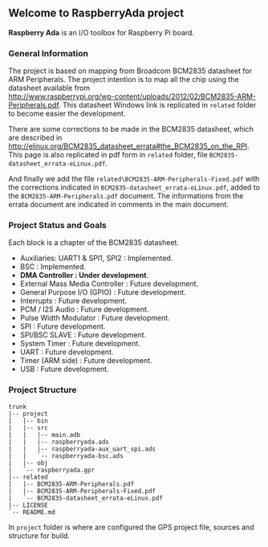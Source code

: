 ## Welcome to RaspberryAda project ##

**Raspberry Ada** is an I/O toolbox for Raspberry Pi board. 

### General Information ###

The project is based on mapping from Broadcom BCM2835 datasheet for ARM Peripherals. The project intention is to map all the chip using the datasheet available from  
<http://www.raspberrypi.org/wp-content/uploads/2012/02/BCM2835-ARM-Peripherals.pdf>. This datasheet Windows link is replicated in `related` folder to become easier the development.

There are some corrections to be made in the BCM2835 datasheet, which are described in <http://elinux.org/BCM2835_datasheet_errata#the_BCM2835_on_the_RPI>. This page is also replicated in pdf form in `related` folder, file `BCM2835-datasheet_errata-eLinux.pdf`.

And finally we add the file `related\BCM2835-ARM-Peripherals-Fixed.pdf` with the corrections indicated in `BCM2835-datasheet_errata-eLinux.pdf`, added to the `BCM2835-ARM-Peripherals.pdf` document. The informations from the errata document are indicated in comments in the main document.

### Project Status and Goals ###

Each block is a chapter of the BCM2835 datasheet. 

- Auxiliaries: UART1 & SPI1, SPI2 : Implemented.
- BSC : Implemented.
- **DMA Controller : Under development**.
- External Mass Media Controller : Future development.
- General Purpose I/O (GPIO) : Future development.
- Interrupts : Future development.
- PCM / I2S Audio : Future development.
- Pulse Width Modulator : Future development.
- SPI : Future development.
- SPI/BSC SLAVE : Future development.
- System Timer : Future development.
- UART : Future development.
- Timer (ARM side) : Future development.
- USB : Future development.


### Project Structure ##

	trunk
	|-- project
	|   |-- bin
	|   |-- src
	|   |   |-- main.adb
	|   |   |-- raspberryada.ads
	|   |   |-- raspberryada-aux_uart_spi.ads
	|   |   `-- raspberryada-bsc.ads
	|   |-- obj
	|   `-- raspberryada.gpr
	|-- related
	|   |-- BCM2835-ARM-Peripherals.pdf
	|   |-- BCM2835-ARM-Peripherals-Fixed.pdf
	|   `-- BCM2835-datasheet_errata-eLinux.pdf
	|-- LICENSE
	`-- README.md
  
In `project` folder is where are configured the GPS project file, sources and structure for build.

